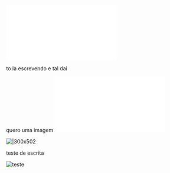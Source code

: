![Teste excali](Teste%20excali.md)

to la escrevendo e tal dai 

quero uma imagem
![Drawing 2025-02-03 18.53.08.excalidraw](Drawing%202025-02-03%2018.53.08.excalidraw.md)




![|300x502](IMG-20250203-WA0066.jpg)


teste de escrita

![teste](IMG-20250203-WA0062.jpg)